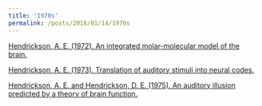 ```yaml
---
title: '1970s'
permalink: /posts/2018/01/14/1970s
---
```


[Hendrickson, A. E. (1972). An integrated molar-molecular model of the brain.](https://doi.org/10.2466/pr0.1972.30.2.343)

[Hendrickson, A. E. (1973). Translation of auditory stimuli into neural codes.](https://doi.org/10.2466/pr0.1973.32.1.315)

[Hendrickson, A. E. and Hendrickson, D. E. (1975). An auditory illusion predicted by a theory of brain function.](https://doi.org/10.2466/pms.1975.41.1.279)
